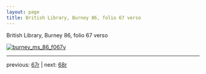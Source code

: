 ```yaml
---
layout: page
title: British Library, Burney 86, folio 67 verso
---
```


British Library, Burney 86, folio 67 verso

[![burney_ms_86_f067v](http://www.homermultitext.org/iipsrv?IIIF=/project/homer/pyramidal/deepzoom/bl/burney86imgs/v1/burney_ms_86_f067v.tif/full/800,/0/default.jpg)](http://www.homermultitext.org/ict2/?urn=urn:cite2:bl:burney86imgs.v1:burney_ms_86_f067v) 

---

previous:  [67r](../67r/) | next: [68r](../68r/)